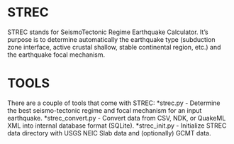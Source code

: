 STREC
=====

 STREC stands for SeismoTectonic Regime Earthquake Calculator. It’s purpose is to determine automatically the earthquake type (subduction zone interface, active crustal shallow, stable continental region, etc.) and the earthquake focal mechanism.

TOOLS
=====

There are a couple of tools that come with STREC:
      *strec.py - Determine the best seismo-tectonic regime and focal mechanism for an input earthquake.
      *strec_convert.py - Convert data from CSV, NDK, or QuakeML XML into internal database format (SQLite).
      *strec_init.py - Initialize STREC data directory with USGS NEIC Slab data and (optionally) GCMT data.

